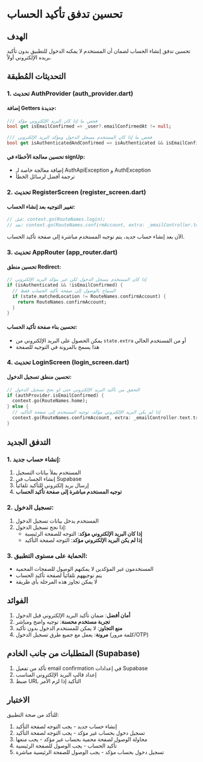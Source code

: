 # تحسين تدفق تأكيد الحساب

## الهدف
تحسين تدفق إنشاء الحساب لضمان أن المستخدم لا يمكنه الدخول للتطبيق بدون تأكيد بريده الإلكتروني أولاً.

## التحديثات المُطبقة

### 1. تحديث AuthProvider (auth_provider.dart)

#### إضافة Getters جديدة:
```dart
/// فحص ما إذا كان البريد الإلكتروني مؤكد
bool get isEmailConfirmed => _user?.emailConfirmedAt != null;

/// فحص ما إذا كان المستخدم مسجل الدخول ومؤكد البريد الإلكتروني
bool get isAuthenticatedAndConfirmed => isAuthenticated && isEmailConfirmed;
```

#### تحسين معالجة الأخطاء في signUp:
- إضافة معالجة خاصة لـ AuthApiException و AuthException
- ترجمة أفضل لرسائل الخطأ

### 2. تحديث RegisterScreen (register_screen.dart)

#### تغيير التوجيه بعد إنشاء الحساب:
```dart
// قبل: context.go(RouteNames.login);
// بعد: context.go(RouteNames.confirmAccount, extra: _emailController.text.trim());
```

الآن بعد إنشاء حساب جديد، يتم توجيه المستخدم مباشرة إلى صفحة تأكيد الحساب.

### 3. تحديث AppRouter (app_router.dart)

#### تحسين منطق Redirect:
```dart
// إذا كان المستخدم مسجل الدخول لكن غير مؤكد البريد الإلكتروني
if (isAuthenticated && !isEmailConfirmed) {
  // السماح بالوصول إلى صفحة تأكيد الحساب فقط
  if (state.matchedLocation != RouteNames.confirmAccount) {
    return RouteNames.confirmAccount;
  }
}
```

#### تحسين بناء صفحة تأكيد الحساب:
- يمكن الحصول على البريد الإلكتروني من `state.extra` أو من المستخدم الحالي
- هذا يسمح بالمرونة في التوجيه للصفحة

### 4. تحديث LoginScreen (login_screen.dart)

#### تحسين منطق تسجيل الدخول:
```dart
// التحقق من تأكيد البريد الإلكتروني حتى لو نجح تسجيل الدخول
if (authProvider.isEmailConfirmed) {
  context.go(RouteNames.home);
} else {
  // إذا لم يكن البريد الإلكتروني مؤكد، توجيه المستخدم إلى صفحة التأكيد
  context.go(RouteNames.confirmAccount, extra: _emailController.text.trim());
}
```

## التدفق الجديد

### 1. إنشاء حساب جديد:
1. المستخدم يملأ بيانات التسجيل
2. إنشاء الحساب في Supabase
3. إرسال بريد إلكتروني للتأكيد تلقائياً
4. **توجيه المستخدم مباشرة إلى صفحة تأكيد الحساب**

### 2. تسجيل الدخول:
1. المستخدم يدخل بيانات تسجيل الدخول
2. إذا نجح تسجيل الدخول:
   - **إذا كان البريد الإلكتروني مؤكد**: التوجه للصفحة الرئيسية
   - **إذا لم يكن البريد الإلكتروني مؤكد**: التوجه لصفحة التأكيد

### 3. الحماية على مستوى التطبيق:
- المستخدمون غير المؤكدين لا يمكنهم الوصول للصفحات المحمية
- يتم توجيههم تلقائياً لصفحة تأكيد الحساب
- لا يمكن تجاوز هذه المرحلة بأي طريقة

## الفوائد

1. **أمان أفضل**: ضمان تأكيد البريد الإلكتروني قبل الدخول
2. **تجربة مستخدم محسنة**: توجيه واضح ومباشر
3. **منع التجاوز**: لا يمكن للمستخدم الدخول بدون تأكيد
4. **مرونة**: يعمل مع جميع طرق تسجيل الدخول (كلمة مرور/OTP)

## المتطلبات من جانب الخادم (Supabase)

1. تأكد من تفعيل email confirmation في إعدادات Supabase
2. إعداد قالب البريد الإلكتروني المناسب
3. ضبط URL التأكيد إذا لزم الأمر

## الاختبار

للتأكد من صحة التطبيق:

1. إنشاء حساب جديد - يجب التوجه لصفحة التأكيد
2. تسجيل دخول بحساب غير مؤكد - يجب التوجه لصفحة التأكيد  
3. محاولة الوصول لصفحة محمية بحساب غير مؤكد - يجب منعها
4. تأكيد الحساب - يجب الوصول للصفحة الرئيسية
5. تسجيل دخول بحساب مؤكد - يجب الوصول للصفحة الرئيسية مباشرة
